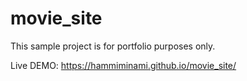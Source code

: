 # movie_site

This sample project is for portfolio purposes only.

Live DEMO:
https://hammiminami.github.io/movie_site/
